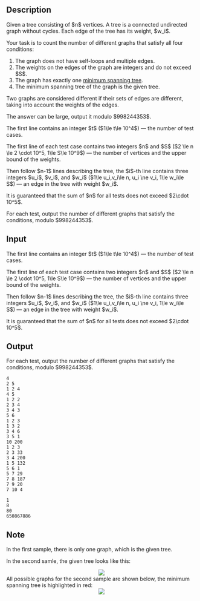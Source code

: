 ## Description

<div><p>Given a tree consisting of $n$ vertices. A tree is a connected undirected graph without cycles. Each edge of the tree has its weight, $w_i$.</p><p>Your task is to count the number of different graphs that satisfy all four conditions:</p><ol> <li> The graph does not have self-loops and multiple edges. </li><li> The weights on the edges of the graph are integers and do not exceed $S$. </li><li> The graph has <span class="tex-font-style-bf">exactly one</span> <a href="http://tiny.cc/30g9vz">minimum spanning tree</a>. </li><li> The minimum spanning tree of the graph is the given tree. </li></ol><p>Two graphs are considered different if their sets of edges are different, taking into account the weights of the edges.</p><p>The answer can be large, output it modulo $998244353$.</p></div><div class="input-specification"><p>The first line contains an integer $t$ ($1\le t\le 10^4$)&nbsp;— the number of test cases.</p><p>The first line of each test case contains two integers $n$ and $S$ ($2 \le n \le 2 \cdot 10^5, 1\le S\le 10^9$)&nbsp;— the number of vertices and the upper bound of the weights.</p><p>Then follow $n-1$ lines describing the tree, the $i$-th line contains three integers $u_i$, $v_i$, and $w_i$ ($1\le u_i,v_i\le n, u_i \ne v_i, 1\le w_i\le S$)&nbsp;— an edge in the tree with weight $w_i$.</p><p>It is guaranteed that the sum of $n$ for all tests does not exceed $2\cdot 10^5$.</p></div><div class="output-specification"><p>For each test, output the number of different graphs that satisfy the conditions, modulo $998244353$.</p></div>

## Input

<p>The first line contains an integer $t$ ($1\le t\le 10^4$)&nbsp;— the number of test cases.</p><p>The first line of each test case contains two integers $n$ and $S$ ($2 \le n \le 2 \cdot 10^5, 1\le S\le 10^9$)&nbsp;— the number of vertices and the upper bound of the weights.</p><p>Then follow $n-1$ lines describing the tree, the $i$-th line contains three integers $u_i$, $v_i$, and $w_i$ ($1\le u_i,v_i\le n, u_i \ne v_i, 1\le w_i\le S$)&nbsp;— an edge in the tree with weight $w_i$.</p><p>It is guaranteed that the sum of $n$ for all tests does not exceed $2\cdot 10^5$.</p>

## Output

<p>For each test, output the number of different graphs that satisfy the conditions, modulo $998244353$.</p>





```input1|2,3,8,9,10,11,12
4
2 5
1 2 4
4 5
1 2 2
2 3 4
3 4 3
5 6
1 2 3
1 3 2
3 4 6
3 5 1
10 200
1 2 3
2 3 33
3 4 200
1 5 132
5 6 1
5 7 29
7 8 187
7 9 20
7 10 4
```




```output1
1
8
80
650867886
```



## Note

<p>In the first sample, there is only one graph, which is the given tree.</p><p>In the second samle, the given tree looks like this: </p><center> <img class="tex-graphics" src="file://FUBYPKk7.png" style="max-width: 100.0%;max-height: 100.0%;">   </center> All possible graphs for the second sample are shown below, the minimum spanning tree is highlighted in red:<center> <img class="tex-graphics" src="file://XfeEI7Kf.png" style="max-width: 100.0%;max-height: 100.0%;">   </center>
